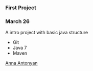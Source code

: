 ### First Project

### March 26

A intro project with basic java structure

* Git
* Java 7
* Maven

[Anna Antonyan](http://sqasolution.com)

